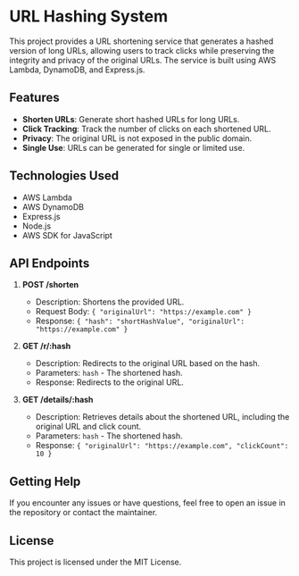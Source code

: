 # URL Hashing System

This project provides a URL shortening service that generates a hashed version of long URLs, allowing users to track clicks while preserving the integrity and privacy of the original URLs. The service is built using AWS Lambda, DynamoDB, and Express.js.

## Features

- **Shorten URLs**: Generate short hashed URLs for long URLs.
- **Click Tracking**: Track the number of clicks on each shortened URL.
- **Privacy**: The original URL is not exposed in the public domain.
- **Single Use**: URLs can be generated for single or limited use.

## Technologies Used

- AWS Lambda
- AWS DynamoDB
- Express.js
- Node.js
- AWS SDK for JavaScript

## API Endpoints

1. **POST /shorten**
   - Description: Shortens the provided URL.
   - Request Body: `{ "originalUrl": "https://example.com" }`
   - Response: `{ "hash": "shortHashValue", "originalUrl": "https://example.com" }`

2. **GET /r/:hash**
   - Description: Redirects to the original URL based on the hash.
   - Parameters: `hash` - The shortened hash.
   - Response: Redirects to the original URL.

3. **GET /details/:hash**
   - Description: Retrieves details about the shortened URL, including the original URL and click count.
   - Parameters: `hash` - The shortened hash.
   - Response: `{ "originalUrl": "https://example.com", "clickCount": 10 }`

## Getting Help

If you encounter any issues or have questions, feel free to open an issue in the repository or contact the maintainer.

## License

This project is licensed under the MIT License.

